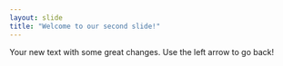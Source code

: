 ```yaml
---
layout: slide
title: "Welcome to our second slide!"
---
```

Your new text with some great changes.
Use the left arrow to go back!
